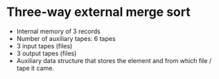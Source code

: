 # Three-way external merge sort

- Internal memory of 3 records
- Number of auxiliary tapes: 6 tapes
- 3 input tapes (files)
- 3 output tapes (files)
- Auxiliary data structure that stores the element and from which file / tape it came. 